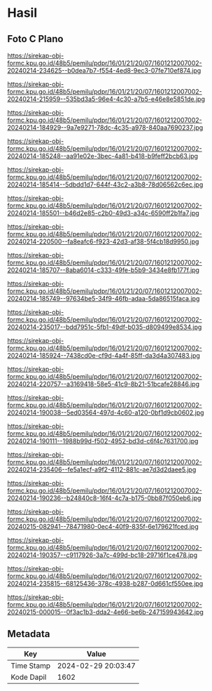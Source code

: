 # Hasil

## Foto C Plano

https://sirekap-obj-formc.kpu.go.id/48b5/pemilu/pdpr/16/01/21/20/07/1601212007002-20240214-234625--b0dea7b7-f554-4ed8-9ec3-07fe710ef874.jpg

https://sirekap-obj-formc.kpu.go.id/48b5/pemilu/pdpr/16/01/21/20/07/1601212007002-20240214-215959--535bd3a5-96e4-4c30-a7b5-e46e8e5851de.jpg

https://sirekap-obj-formc.kpu.go.id/48b5/pemilu/pdpr/16/01/21/20/07/1601212007002-20240214-184929--9a7e9271-78dc-4c35-a978-840aa7690237.jpg

https://sirekap-obj-formc.kpu.go.id/48b5/pemilu/pdpr/16/01/21/20/07/1601212007002-20240214-185248--aa91e02e-3bec-4a81-b418-b9feff2bcb63.jpg

https://sirekap-obj-formc.kpu.go.id/48b5/pemilu/pdpr/16/01/21/20/07/1601212007002-20240214-185414--5dbdd1d7-644f-43c2-a3b8-78d06562c6ec.jpg

https://sirekap-obj-formc.kpu.go.id/48b5/pemilu/pdpr/16/01/21/20/07/1601212007002-20240214-185501--b46d2e85-c2b0-49d3-a34c-6590ff2b1fa7.jpg

https://sirekap-obj-formc.kpu.go.id/48b5/pemilu/pdpr/16/01/21/20/07/1601212007002-20240214-220500--fa8eafc6-f923-42d3-af38-5f4cb18d9950.jpg

https://sirekap-obj-formc.kpu.go.id/48b5/pemilu/pdpr/16/01/21/20/07/1601212007002-20240214-185707--8aba6014-c333-49fe-b5b9-3434e8fb177f.jpg

https://sirekap-obj-formc.kpu.go.id/48b5/pemilu/pdpr/16/01/21/20/07/1601212007002-20240214-185749--97634be5-34f9-46fb-adaa-5da86515faca.jpg

https://sirekap-obj-formc.kpu.go.id/48b5/pemilu/pdpr/16/01/21/20/07/1601212007002-20240214-235017--bdd7951c-5fb1-49df-b035-d809499e8534.jpg

https://sirekap-obj-formc.kpu.go.id/48b5/pemilu/pdpr/16/01/21/20/07/1601212007002-20240214-185924--7438cd0e-cf9d-4a4f-85ff-da3d4a307483.jpg

https://sirekap-obj-formc.kpu.go.id/48b5/pemilu/pdpr/16/01/21/20/07/1601212007002-20240214-220757--a3169418-58e5-41c9-8b21-51bcafe28846.jpg

https://sirekap-obj-formc.kpu.go.id/48b5/pemilu/pdpr/16/01/21/20/07/1601212007002-20240214-190038--5ed03564-497d-4c60-a120-0bf1d9cb0602.jpg

https://sirekap-obj-formc.kpu.go.id/48b5/pemilu/pdpr/16/01/21/20/07/1601212007002-20240214-190111--1988b99d-f502-4952-bd3d-c6f4c7631700.jpg

https://sirekap-obj-formc.kpu.go.id/48b5/pemilu/pdpr/16/01/21/20/07/1601212007002-20240214-235406--fe5a1ecf-a9f2-4112-881c-ae7d3d2daee5.jpg

https://sirekap-obj-formc.kpu.go.id/48b5/pemilu/pdpr/16/01/21/20/07/1601212007002-20240214-190236--b24840c8-16f4-4c7a-b175-0bb87f050eb6.jpg

https://sirekap-obj-formc.kpu.go.id/48b5/pemilu/pdpr/16/01/21/20/07/1601212007002-20240215-082941--78471980-0ec4-40f9-835f-6e179621fced.jpg

https://sirekap-obj-formc.kpu.go.id/48b5/pemilu/pdpr/16/01/21/20/07/1601212007002-20240214-190357--c9117926-3a7c-499d-bc18-29716f1ce478.jpg

https://sirekap-obj-formc.kpu.go.id/48b5/pemilu/pdpr/16/01/21/20/07/1601212007002-20240214-235815--68125436-378c-4938-b287-0d661cf550ee.jpg

https://sirekap-obj-formc.kpu.go.id/48b5/pemilu/pdpr/16/01/21/20/07/1601212007002-20240215-000015--0f3ac1b3-dda2-4e66-be6b-247159943642.jpg


## Metadata

| Key        | Value               |
| ---------- | ------------------- |
| Time Stamp | 2024-02-29 20:03:47 |
| Kode Dapil | 1602                |



